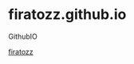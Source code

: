 # firatozz.github.io
GithubIO


<a href="https://firatozz.github.io/" target="_blank"> firatozz </a>
